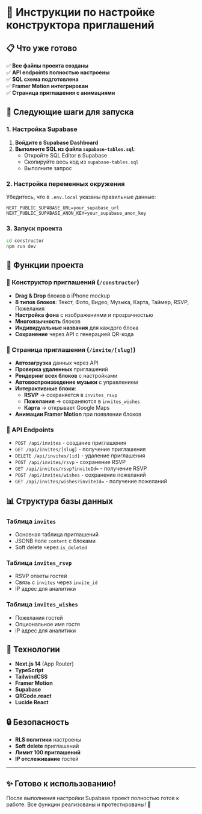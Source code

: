 # 🎉 Инструкции по настройке конструктора приглашений

## 📋 Что уже готово

✅ **Все файлы проекта созданы**  
✅ **API endpoints полностью настроены**  
✅ **SQL схема подготовлена**  
✅ **Framer Motion интегрирован**  
✅ **Страница приглашения с анимациями**  

## 🚀 Следующие шаги для запуска

### 1. Настройка Supabase

1. **Войдите в Supabase Dashboard**
2. **Выполните SQL из файла `supabase-tables.sql`**:
   - Откройте SQL Editor в Supabase
   - Скопируйте весь код из `supabase-tables.sql`
   - Выполните запрос

### 2. Настройка переменных окружения

Убедитесь, что в `.env.local` указаны правильные данные:
```env
NEXT_PUBLIC_SUPABASE_URL=your_supabase_url
NEXT_PUBLIC_SUPABASE_ANON_KEY=your_supabase_anon_key
```

### 3. Запуск проекта

```bash
cd constructor
npm run dev
```

## 🎯 Функции проекта

### 📱 Конструктор приглашений (`/constructor`)
- **Drag & Drop** блоков в iPhone mockup
- **8 типов блоков**: Текст, Фото, Видео, Музыка, Карта, Таймер, RSVP, Пожелания
- **Настройка фона** с изображениями и прозрачностью
- **Многоязычность** блоков
- **Индивидуальные названия** для каждого блока
- **Сохранение** через API с генерацией QR-кода

### 🎊 Страница приглашения (`/invite/[slug]`)
- **Автозагрузка** данных через API
- **Проверка удаленных** приглашений
- **Рендеринг всех блоков** с настройками
- **Автовоспроизведение музыки** с управлением
- **Интерактивные блоки**:
  - **RSVP** → сохраняется в `invites_rsvp`
  - **Пожелания** → сохраняются в `invites_wishes`
  - **Карта** → открывает Google Maps
- **Анимации Framer Motion** при появлении блоков

### 🔧 API Endpoints
- `POST /api/invites` - создание приглашения
- `GET /api/invites/[slug]` - получение приглашения
- `DELETE /api/invites/[id]` - удаление приглашения
- `POST /api/invites/rsvp` - сохранение RSVP
- `GET /api/invites/rsvp?inviteId=` - получение RSVP
- `POST /api/invites/wishes` - сохранение пожеланий
- `GET /api/invites/wishes?inviteId=` - получение пожеланий

## 📊 Структура базы данных

### Таблица `invites`
- Основная таблица приглашений
- JSONB поле `content` с блоками
- Soft delete через `is_deleted`

### Таблица `invites_rsvp`
- RSVP ответы гостей
- Связь с `invites` через `invite_id`
- IP адрес для аналитики

### Таблица `invites_wishes`
- Пожелания гостей
- Опциональное имя гостя
- IP адрес для аналитики

## 🎨 Технологии

- **Next.js 14** (App Router)
- **TypeScript**
- **TailwindCSS**
- **Framer Motion**
- **Supabase**
- **QRCode.react**
- **Lucide React**

## 🔒 Безопасность

- **RLS политики** настроены
- **Soft delete** приглашений
- **Лимит 100 приглашений**
- **IP отслеживание** гостей

---

## ✨ Готово к использованию!

После выполнения настройки Supabase проект полностью готов к работе. Все функции реализованы и протестированы! 🎉
